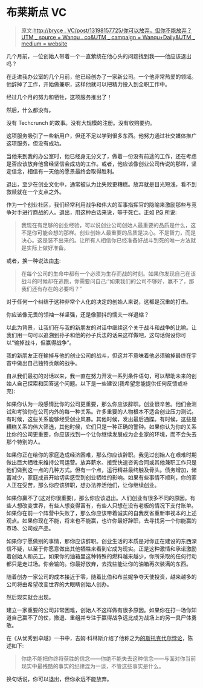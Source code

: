 # 布莱斯点 VC

> 原文:[http://bryce . VC/post/13198157725/你可以放弃，但你不能放弃？UTM _ source = Wanqu . co&UTM _ campaign = Wanqu+Daily&UTM _ medium = website](http://bryce.vc/post/13198157725/you-can-quit-but-you-cant-give-up?utm_source=wanqu.co&utm_campaign=Wanqu+Daily&utm_medium=website)

几个月前，一位创始人带着一个一直萦绕在他心头的问题找到我——他应该退出吗？

在走进我办公室的几个月前，他已经创办了一家新公司。一个他非常热爱的领域。他辞掉了工作，开始做兼职，这样他就可以把精力投入到全职工作中。

经过几个月的努力和牺牲，这项服务推出了！

然后，什么都没有。

没有 Techcrunch 的故事。没有大规模的注册。没有收购要约。

这项服务吸引了一些新用户，但还不足以学到很多东西。他努力通过社交媒体推广这项服务，但没有成功。

当他来到我的办公室时，他已经身无分文了，做着一份没有前途的工作，还在考虑是否应该放弃他曾经坚信会成功的工作。或者，他应该像创业公司传说的那样，坚定信念，相信有一天他的愿景最终会取得胜利。

退出，至少在创业文化中，通常被认为比失败更糟糕。放弃就是目光短浅，看不到救赎就在一个支点之外。

作为一个创业社区，我们经常利用战争和伟大的军事指挥官的隐喻来激励那些与竞争对手进行商战的人。退出，用这种白话来说，等于死亡。正如 [PG](https://href.li/?http://www.paulgraham.com/startuplessons.html) 所说:

> 我现在有足够的创业经验，可以说创业公司创始人最重要的品质是什么，这不是你可能会想的那样。创业创始人最重要的品质是决心。不是智力，而是决心。这是装不出来的。让所有人相信你已经准备好战斗到死的唯一方法就是实际上做好准备。

或者，换一种说法由[本](https://href.li/?http://bhorowitz.com/2011/10/26/lead-bullets/?utm_source=pulsenews&utm_medium=referral&utm_campaign=Feed%3A+bhorowitz+%28ben%27s+blog%29):

> 在每个公司的生命中都有一个必须为生存而战的时刻。如果你发现自己在该战斗的时候却在逃跑，你需要问自己:“如果我们的公司不够好，赢不了，那我们还有存在的必要吗？”

对于任何一个纠结于这种非常个人化的决定的创始人来说，这都是沉重的打击。

你应该像无畏的领袖一样坚强，还是像颤抖的懦夫一样退缩？

以此为背景，让我们在与我的新朋友的对话中继续这个关于战斗和战争的比喻。让我们用一句可以追溯到孙子和他的孙子兵法的话来这样做吧，这句话假设你可以“输掉战斗，但赢得战争”。

我的新朋友正在输掉与他的创业公司的战斗，但这并不意味着他必须输掉最终在宇宙中做出自己独特贡献的战争。

自从我们最初的对话以来，我一直在努力开发一系列条件语句，可以帮助未来的创始人自己探索和回答这个问题。以下是一些建议(我希望您能提供任何反馈或补充):

如果你认为一段感情比你的公司更重要，那么你应该辞职。创业很辛苦。他们会测试和考验你在公司内外的每一种关系。许多重要的人物根本不适合创业压力测试。有时候，这些关系能够经受创业风暴。其他时候，发出最后通牒。有时候，这些是糟糕关系的伟大筛选，其他时候，它们只是一种正确的警钟。如果你认为你的关系比你的公司更重要，你应该找到一个让你继续发展成为企业家的环境，而不会失去那个特别的人。

如果你正在给你的家庭造成经济困难，那么你应该辞职。我见过创始人在艰难时期做出巨大牺牲来维持公司运营。放弃薪水、接受快速咨询合同或其他兼职工作只是他们做到这一点的几种方式。但有一个点，运行精益最终触及骨头。债务增加，储蓄减少，家庭成员开始切实感受到创业牺牲的影响。如果有些事情不顺利，你的家人正在受苦，那么你应该辞职，想办法养活他们，让你继续创业。

如果你赢不了(这对你很重要)，那么你应该退出。人们创业有很多不同的原因。有些人想改变世界，有些人想变得富有，有些人只想在没有老板的情况下支付账单。如果你在前一个阵营中失败了，那么你应该带着诚实的自我反省重新审视本的上述观点。如果你现在不能，将来也不能赢，也许你最好辞职，去寻找另一个你能赢的市场、公司或产品。

如果你宁愿做别的事情，那你应该辞职。创业生活的本质是对你正在建设的东西深信不疑，以至于你愿意做出其他牺牲来看到它成为现实。正是这种激情和承诺激励着创始人和员工。如果你的油箱里这种特殊的燃料越来越少，你所采取的任何行动都只是走过场。你会输的。你最好放弃，去找些能让你的油箱再次装满的东西。

随着创办一家公司的成本接近于零，随着比伯和布兰妮争夺天使投资，越来越多的公司将由希望改变世界的大眼睛创始人创办。

然后现实就会出现。

建立一家重要的公司非常困难，创始人不这样做有很多原因。如果你在打一场你知道自己赢不了的仗，撤退、重组并专注于赢得战争远比成为战场上的另一具尸体勇敢。

在《从优秀到卓越》一书中，吉姆·科林斯介绍了他称之为[的斯托克代尔悖论](https://href.li/?http://www.selfdiscoveryportal.com/arStockdale.htm)，陈述如下:

> 你绝不能把你终将获胜的信念——你绝不能失去这种信念——与面对你当前现实中最残酷的事实的纪律混为一谈，不管这些事实是什么。

换句话说，你可以退出，但你永远不能放弃。